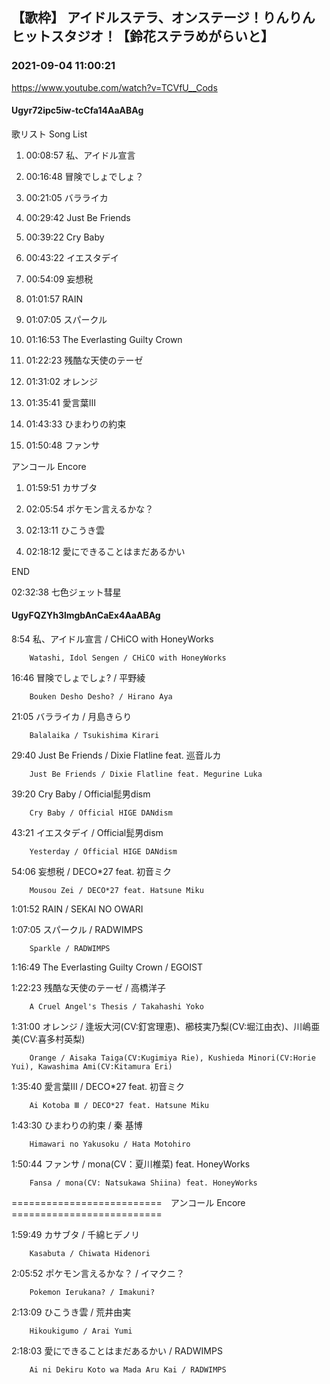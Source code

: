 ## 【歌枠】 アイドルステラ、オンステージ！りんりんヒットスタジオ！【鈴花ステラめがらいと】
### 2021-09-04 11:00:21
https://www.youtube.com/watch?v=TCVfU__Cods
#### Ugyr72ipc5iw-tcCfa14AaABAg
歌リスト  Song List

01.  00:08:57  私、アイドル宣言

02.  00:16:48  冒険でしょでしょ？

03.  00:21:05  バラライカ

04.  00:29:42  Just Be Friends

05.  00:39:22  Cry Baby

06.  00:43:22  イエスタデイ

07.  00:54:09  妄想税

08.  01:01:57  RAIN

09.  01:07:05  スパークル

10.  01:16:53  The Everlasting Guilty Crown

11.  01:22:23  残酷な天使のテーゼ

12.  01:31:02  オレンジ

13.  01:35:41  愛言葉Ⅲ

14.  01:43:33  ひまわりの約束

15.  01:50:48  ファンサ



アンコール  Encore

01.  01:59:51  カサブタ

02.  02:05:54  ポケモン言えるかな？

03.  02:13:11  ひこうき雲

04.  02:18:12  愛にできることはまだあるかい



END

02:32:38  七色ジェット彗星

#### UgyFQZYh3lmgbAnCaEx4AaABAg
8:54	私、アイドル宣言 / CHiCO with HoneyWorks

		Watashi, Idol Sengen / CHiCO with HoneyWorks



16:46	冒険でしょでしょ? / 平野綾

		Bouken Desho Desho? / Hirano Aya



21:05	バラライカ / 月島きらり

		Balalaika / Tsukishima Kirari



29:40	Just Be Friends / Dixie Flatline feat. 巡音ルカ

		Just Be Friends / Dixie Flatline feat. Megurine Luka



39:20	Cry Baby / Official髭男dism

		Cry Baby / Official HIGE DANdism



43:21	イエスタデイ / Official髭男dism

		Yesterday / Official HIGE DANdism



54:06	妄想税 / DECO*27 feat. 初音ミク

		Mousou Zei / DECO*27 feat. Hatsune Miku



1:01:52	RAIN / SEKAI NO OWARI



1:07:05	スパークル / RADWIMPS

		Sparkle / RADWIMPS



1:16:49	The Everlasting Guilty Crown / EGOIST



1:22:23	残酷な天使のテーゼ / 高橋洋子

		A Cruel Angel's Thesis / Takahashi Yoko



1:31:00	オレンジ / 逢坂大河(CV:釘宮理恵)、櫛枝実乃梨(CV:堀江由衣)、川嶋亜美(CV:喜多村英梨)

		Orange / Aisaka Taiga(CV:Kugimiya Rie), Kushieda Minori(CV:Horie Yui), Kawashima Ami(CV:Kitamura Eri)



1:35:40	愛言葉Ⅲ / DECO*27 feat. 初音ミク

		Ai Kotoba Ⅲ / DECO*27 feat. Hatsune Miku



1:43:30	ひまわりの約束 / 秦 基博

		Himawari no Yakusoku / Hata Motohiro



1:50:44	ファンサ / mona(CV：夏川椎菜) feat. HoneyWorks

		Fansa / mona(CV: Natsukawa Shiina) feat. HoneyWorks



==========================　アンコール  Encore　==========================



1:59:49	カサブタ / 千綿ヒデノリ

		Kasabuta / Chiwata Hidenori



2:05:52	ポケモン言えるかな？ / イマクニ？

		Pokemon Ierukana? / Imakuni?



2:13:09	ひこうき雲 / 荒井由実

		Hikoukigumo / Arai Yumi



2:18:03	愛にできることはまだあるかい / RADWIMPS

		Ai ni Dekiru Koto wa Mada Aru Kai / RADWIMPS

